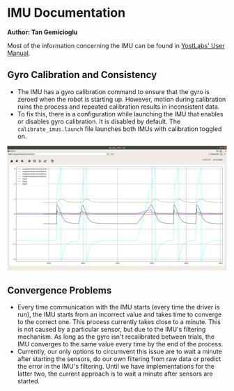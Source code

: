 # IMU Documentation

**Author: Tan Gemicioglu**

Most of the information concerning the IMU can be found in [YostLabs' User Manual](https://yostlabs.com/wp/wp-content/uploads/pdf/3-Space-Sensor-Users-Manual-USBWT.pdf).

## Gyro Calibration and Consistency

* The IMU has a gyro calibration command to ensure that the gyro is zeroed when the robot is starting up.
However, motion during calibration ruins the process and repeated calibration results in inconsistent data.
* To fix this, there is a configuration while launching the IMU that enables or disables gyro calibration. It is disabled by default.
The `calibrate_imus.launch` file launches both IMUs with calibration toggled on.

![IMU data graph](Imu_issue.png "IMU data graph")

## Convergence Problems

* Every time communication with the IMU starts (every time the driver is run), the IMU starts from an incorrect value and takes time to converge to the correct one.
This process currently takes close to a minute. This is not caused by a particular sensor, but due to the IMU's filtering mechanism.
As long as the gyro isn't recalibrated between trials, the IMU converges to the same value every time by the end of the process.
* Currently, our only options to circumvent this issue are to wait a minute after starting the sensors, do our own filtering from raw data or predict the error in the IMU's filtering.
Until we have implementations for the latter two, the current approach is to wait a minute after sensors are started.
